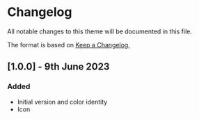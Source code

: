 # Changelog

All notable changes to this theme will be documented in this file.

The format is based on [Keep a Changelog](https://keepachangelog.com/en/1.0.0/),

## [1.0.0] - 9th June 2023

### Added

- Initial version and color identity
- Icon
